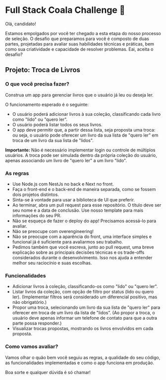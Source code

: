 # Full Stack Coala Challenge 🐨

Olá, candidato!

Estamos empolgados por você ter chegado a esta etapa do nosso processo de seleção. O desafio que preparamos para você é composto de duas partes, projetadas para avaliar suas habilidades técnicas e práticas, bem como sua criatividade e capacidade de resolver problemas. Eai, aceita o desafio?

## Projeto: Troca de Livros

### O que você precisa fazer?
Construa um app para gerenciar livros que o usuário já leu ou deseja ler.

O funcionamento esperado é o seguinte:
- O usuário poderá adicionar livros à sua coleção, classificando cada livro como "lido" ou "quero ler".
- O usuário poderá listar todos os seus livros.
- O app deve permitir que, a partir dessa lista, seja proposta uma troca: ou seja, o usuário pode oferecer um livro da sua lista de "quero ler" em troca de um livro da sua lista de "lidos".

**Importante:**
Não é necessário implementar login ou controle de múltiplos usuários.
A troca pode ser simulada dentro da própria coleção do usuário, apenas associando um livro de "quero ler" a um livro "lido".

### As regras
- Use Node.js com NestJs no back e Next no front.
- Faça o front-end e o back-end de maneira separada, como se fossem dois projetos distintos.
- Sinta-se à vontade para usar a biblioteca de UI que preferir.
- Ao terminar, abra um pull request para esse repositório. O título deve ser seu nome e a data de conclusão. Use nosso template para mais informações do seu PR.
- Não se esqueça de fazer o deploy do app! Precisamos acessá-lo para avaliar.
- Não se preocupe com overengineering!
- Não se preocupe com a aparência do front, uma interface simples e funcional já é suficiente para avaliarmos seu trabalho.
- Pedimos também que você escreva, junto ao pull request, uma breve explicação sobre as principais decisões técnicas e os trade-offs considerados durante o desenvolvimento. Isso nos ajuda a entender melhor seu raciocínio e suas escolhas.

### Funcionalidades
- Adicionar livros à coleção, classificando-os como "lido" ou "quero ler".
- Listar livros da coleção, com opção de filtro por status (lido ou quero ler). (Implementar filtros será considerado um diferencial positivo, mas não obrigatório.)
- Propor uma troca, selecionando um livro da sua lista de "quero ler" para oferecer em troca de um livro da lista de "lidos".
(Ao propor a troca, o usuário deve apenas informar um telefone de contato para que a outra parte possa responder.)
- Visualizar trocas propostas, mostrando os livros envolvidos em cada proposta.


### Como vamos avaliar?
Vamos olhar o quão bem você seguiu as regras, a qualidade do seu código, as funcionalidades implementadas e como o app funciona em produção.

Boa sorte e qualquer dúvida é só chamar!
